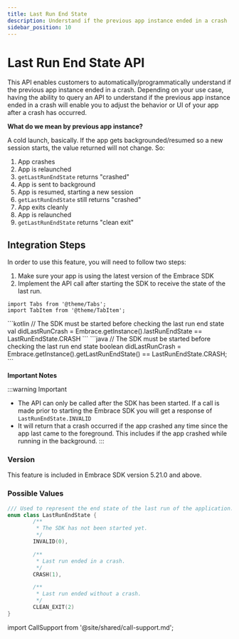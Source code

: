 ```yaml
---
title: Last Run End State
description: Understand if the previous app instance ended in a crash
sidebar_position: 10
---
```


# Last Run End State API

This API enables customers to automatically/programmatically understand if the previous app instance ended in a crash. Depending on your use case, having the ability to query an API to understand if the previous app instance ended in a crash will enable you to adjust the behavior or UI of your app after a crash has occurred.

**What do we mean by previous app instance?**  

A cold launch, basically. If the app gets backgrounded/resumed so a new session starts, the value returned will not change. So:

1. App crashes
2. App is relaunched
3. `getLastRunEndState` returns "crashed"
4. App is sent to background
5. App is resumed, starting a new session
6. `getLastRunEndState` still returns "crashed"
7. App exits cleanly
8. App is relaunched
9. `getLastRunEndState` returns "clean exit"

## Integration Steps

In order to use this feature, you will need to follow two steps:

1. Make sure your app is using the latest version of the Embrace SDK
2. Implement the API call after starting the SDK to receive the state of the last run.

```mdx-code-block
import Tabs from '@theme/Tabs';
import TabItem from '@theme/TabItem';
```

<Tabs groupId="android-language" queryString="android-language">
<TabItem value="kotlin" label="Kotlin">
```kotlin
// The SDK must be started before checking the last run end state
val didLastRunCrash = Embrace.getInstance().lastRunEndState == LastRunEndState.CRASH
```
</TabItem>
<TabItem value="java" label="Java">
```java
// The SDK must be started before checking the last run end state
boolean didLastRunCrash = Embrace.getInstance().getLastRunEndState() == LastRunEndState.CRASH;
```
</TabItem>
</Tabs>

**Important Notes**

:::warning Important
- The API can only be called after the SDK has been started. If a call is made prior to starting the Embrace SDK you will get a response of `LastRunEndState.INVALID`
- It will return that a crash occurred if the app crashed any time since the app last came to the foreground. This includes if the app crashed while running in the background.
:::

### Version

This feature is included in Embrace SDK version 5.21.0 and above.

### Possible Values

```kotlin
/// Used to represent the end state of the last run of the application.
enum class LastRunEndState {
        /**
         * The SDK has not been started yet.
         */
        INVALID(0),

        /**
         * Last run ended in a crash.
         */
        CRASH(1),

        /**
         * Last run ended without a crash.
         */
        CLEAN_EXIT(2)
}
```

import CallSupport from '@site/shared/call-support.md';

<CallSupport />
